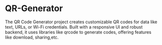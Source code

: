 # QR-Generator
The QR Code Generator project creates customizable QR codes for data like text, URLs, or Wi-Fi credentials. Built with a responsive UI and robust backend, it uses libraries like qrcode to generate codes, offering features like download, sharing,etc.
